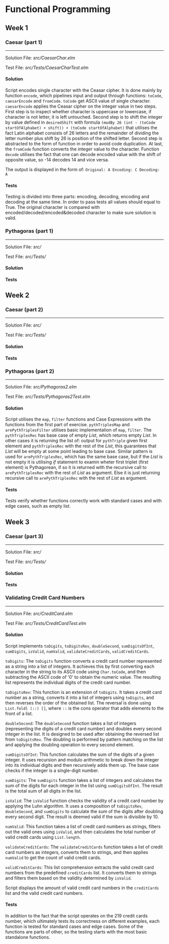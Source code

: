 # Functional Programming

## Week 1

### Caesar (part 1)

---

Solution File: _src/CaesarChar.elm_

Test File: _src/Tests/CaesarCharTest.elm_

#### Solution

Script encodes single character with the Ceasar cipher. It is done mainly by function `encode`, which pipelines input and output through functions: `toCode`, `caesarEncode` and `fromCode`. `toCode` get ASCII value of single character. `caesarEncode` applies the Ceasar cipher on the integer value in two steps. First step is to inspect whether character is uppercase or lowercase, if character is not letter, it is left untouched. Second step is to shift the integer by value defined in `desiredShift` with formula `(modBy 26 (int - (toCode startOfAlphabet) + shift)) + (toCode startOfAlphabet)` that utilises the fact Latin alphabet consists of 26 letters and the remainder of dividing the letter number plus shift by 26 is position of the shifted letter. Second step is abstracted to the form of function in order to avoid code duplication. At last, the `fromCode` function converts the integer value to the character. Function `decode` utilises the fact that one can decode encoded value with the shift of opposite value, so -14 decodes 14 and vice versa.

The output is displayed in the form of:
`Original: A Encoding: C Decoding: A`

#### Tests

Testing is divided into three parts: encoding, decoding, encoding and decoding at the same time. In order to pass tests all values should equal to True. The original character is compared with encoded/decoded/encoded&decoded character to make sure solution is valid.

### Pythagoras (part 1)

---

Solution File: _src/_

Test File: _src/Tests/_

#### Solution

#### Tests

## Week 2

### Caesar (part 2)

---

Solution File: _src/_

Test File: _src/Tests/_

#### Solution

#### Tests

### Pythagoras (part 2)

---

Solution File: _src/Pythagoras2.elm_

Test File: _src/Tests/Pythagoras2Test.elm_

#### Solution

Script utilises the `map`, `filter` functions and Case Expressions with the functions from the first part of exercise. `pythTriplesMap` and `arePythTriplesFilter` utilises basic implementation of `map`, `filter`. The `pythTriplesRec` has base case of empty _List_, which returns empty _List_. In other cases it is returning the list of: output for `pythTriple` given first element and `pythTriplesRec` with the rest of the _List_, this guarantees that _List_ will be empty at some point leading to base case. Similar pattern is used for `arePythTriplesRec`, which has the same base case, but if the _List_ is not empty it is utilising _if_ statement to examin wheter first triplet (first element) is Pythagorean, if so it is returned with the recursive call to `arePythTriplesRec` with the rest of _List_ as argument. Else it is just returning recursive call to `arePythTriplesRec` with the rest of _List_ as argument.

#### Tests

Tests verify whether functions correctly work with standard cases and with edge cases, such as empty list.

## Week 3

### Caesar (part 3)

---

Solution File: _src/_

Test File: _src/Tests/_

#### Solution

#### Tests

### Validating Credit Card Numbers

---

Solution File: _src/CreditCard.elm_

Test File: _src/Tests/CreditCardTest.elm_

#### Solution

Script implements `toDigits`, `toDigitsRev`, `doubleSecond`, `sumDigitsOfInt`, `sumDigits`, `isValid`, `numValid`, `validateCreditCards`, `validCreditCards`.

`toDigits`:
    The `toDigits` function converts a credit card number represented as a string into a list of integers. It achieves this by first converting each character in the string to its ASCII code using `Char.toCode`, and then subtracting the ASCII code of '0' to obtain the numeric value. The resulting list represents the individual digits of the credit card number.

`toDigitsRev`:
    This function is an extension of `toDigits`. It takes a credit card number as a string, converts it into a list of integers using `toDigits`, and then reverses the order of the obtained list. The reversal is done using `List.foldl (::) []`, where `::` is the cons operator that adds elements to the front of a list.

`doubleSecond`:
    The `doubleSecond` function takes a list of integers (representing the digits of a credit card number) and doubles every second integer in the list. It is designed to be used after obtaining the reversed list from `toDigitsRev`. The doubling is performed by pattern matching on the list and applying the doubling operation to every second element.

`sumDigitsOfInt`:
    This function calculates the sum of the digits of a given integer. It uses recursion and modulo arithmetic to break down the integer into its individual digits and then recursively adds them up. The base case checks if the integer is a single-digit number.

`sumDigits`:
    The `sumDigits` function takes a list of integers and calculates the sum of the digits for each integer in the list using `sumDigitsOfInt`. The result is the total sum of all digits in the list.

`isValid`:
    The `isValid` function checks the validity of a credit card number by applying the Luhn algorithm. It uses a composition of `toDigitsRev`, `doubleSecond`, and `sumDigits` to calculate the sum of the digits after doubling every second digit. The result is deemed valid if the sum is divisible by 10.

`numValid`:
    This function takes a list of credit card numbers as strings, filters out the valid ones using `isValid`, and then calculates the total number of valid credit cards using `List.length`.

`validateCreditCards`:
    The `validateCreditCards` function takes a list of credit card numbers as integers, converts them to strings, and then applies `numValid` to get the count of valid credit cards.

`validCreditCards`:
    This list comprehension extracts the valid credit card numbers from the predefined `creditCards` list. It converts them to strings and filters them based on the validity determined by `isValid`.
    
Script displays  the amount of valid credit card numbers in the `creditCards` list and the valid credit card numbers.

#### Tests

In addition to the fact that the script operates on the 219 credit cards number, which ultimately tests its correctness on different examples, each function is tested for standard cases and edge cases. Some of the functions are parts of other, so the testing starts with the most basic standalone functions.

